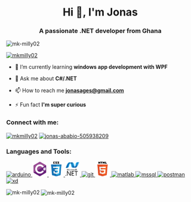 <h1 align="center">Hi 👋, I'm Jonas</h1>
<h3 align="center">A passionate .NET developer from Ghana</h3>

<p align="left"> <img src="https://komarev.com/ghpvc/?username=mk-milly02&label=Profile%20views&color=0e75b6&style=flat" alt="mk-milly02" /> </p>

<p align="left"> <a href="https://twitter.com/mkmilly02" target="blank"><img src="https://img.shields.io/twitter/follow/mkmilly02?logo=twitter&style=for-the-badge" alt="mkmilly02" /></a> </p>

- 🌱 I’m currently learning **windows app development with WPF**

- 💬 Ask me about **C#/.NET**

- 📫 How to reach me **jonasages@gmail.com**

- ⚡ Fun fact **I'm super curious**

<h3 align="left">Connect with me:</h3>
<p align="left">
<a href="https://twitter.com/mkmilly02" target="blank"><img align="center" src="https://raw.githubusercontent.com/rahuldkjain/github-profile-readme-generator/master/src/images/icons/Social/twitter.svg" alt="mkmilly02" height="30" width="40" /></a>
<a href="https://linkedin.com/in/jonas-ababio-505938209" target="blank"><img align="center" src="https://raw.githubusercontent.com/rahuldkjain/github-profile-readme-generator/master/src/images/icons/Social/linked-in-alt.svg" alt="jonas-ababio-505938209" height="30" width="40" /></a>
</p>

<h3 align="left">Languages and Tools:</h3>
<p align="left"> <a href="https://www.arduino.cc/" target="_blank" rel="noreferrer"> <img src="https://cdn.worldvectorlogo.com/logos/arduino-1.svg" alt="arduino" width="40" height="40"/> </a> <a href="https://www.w3schools.com/cs/" target="_blank" rel="noreferrer"> <img src="https://raw.githubusercontent.com/devicons/devicon/master/icons/csharp/csharp-original.svg" alt="csharp" width="40" height="40"/> </a> <a href="https://www.w3schools.com/css/" target="_blank" rel="noreferrer"> <img src="https://raw.githubusercontent.com/devicons/devicon/master/icons/css3/css3-original-wordmark.svg" alt="css3" width="40" height="40"/> </a> <a href="https://dotnet.microsoft.com/" target="_blank" rel="noreferrer"> <img src="https://raw.githubusercontent.com/devicons/devicon/master/icons/dot-net/dot-net-original-wordmark.svg" alt="dotnet" width="40" height="40"/> </a> <a href="https://git-scm.com/" target="_blank" rel="noreferrer"> <img src="https://www.vectorlogo.zone/logos/git-scm/git-scm-icon.svg" alt="git" width="40" height="40"/> </a> <a href="https://www.w3.org/html/" target="_blank" rel="noreferrer"> <img src="https://raw.githubusercontent.com/devicons/devicon/master/icons/html5/html5-original-wordmark.svg" alt="html5" width="40" height="40"/> </a> <a href="https://www.mathworks.com/" target="_blank" rel="noreferrer"> <img src="https://upload.wikimedia.org/wikipedia/commons/2/21/Matlab_Logo.png" alt="matlab" width="40" height="40"/> </a> <a href="https://www.microsoft.com/en-us/sql-server" target="_blank" rel="noreferrer"> <img src="https://www.svgrepo.com/show/303229/microsoft-sql-server-logo.svg" alt="mssql" width="40" height="40"/> </a> <a href="https://postman.com" target="_blank" rel="noreferrer"> <img src="https://www.vectorlogo.zone/logos/getpostman/getpostman-icon.svg" alt="postman" width="40" height="40"/> </a> <a href="https://www.adobe.com/products/xd.html" target="_blank" rel="noreferrer"> <img src="https://cdn.worldvectorlogo.com/logos/adobe-xd.svg" alt="xd" width="40" height="40"/> </a> </p>

<p><img align="left" src="https://github-readme-stats.vercel.app/api/top-langs?username=mk-milly02&show_icons=true&locale=en&layout=compact" alt="mk-milly02" /></p>

<p>&nbsp;<img align="center" src="https://github-readme-stats.vercel.app/api?username=mk-milly02&show_icons=true&locale=en" alt="mk-milly02" /></p>
